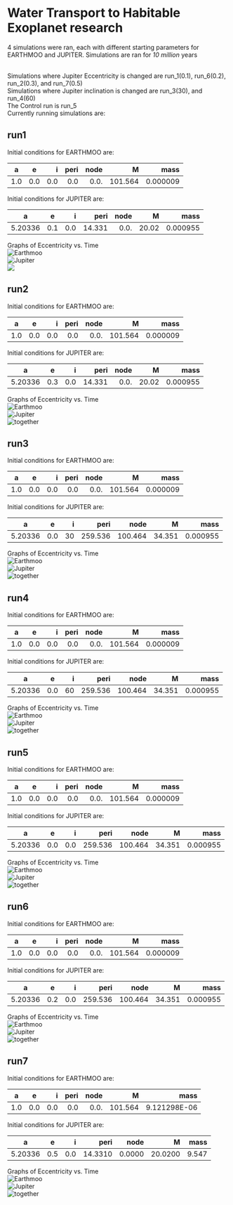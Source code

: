 # Water Transport to Habitable Exoplanet research

4 simulations were ran, each with different starting parameters for EARTHMOO and JUPITER. Simulations are ran for *10 million* years <br/>

<br/>
Simulations where Jupiter Eccentricity is changed are run_1(0.1), run_6(0.2), run_2(0.3), and run_7(0.5)

<br/>
Simulations where Jupiter inclination is changed are run_3(30), and run_4(60)

<br/>
The Control run is run_5

<br/>
Currently running simulations are:
<br/>


## run1
Initial conditions for EARTHMOO are:


| a             | e             | i     |   peri   |  node   |   M  | mass |
| ------------- |:-------------:| -----:|---------:|--------:|-----:|-----:|
| 1.0           | 0.0           | 0.0   |  0.0     |  0.0.   |  101.564|0.000009|


Initial conditions for JUPITER are:

| a             | e             | i     |   peri   |  node   |   M  | mass |
| ------------- |:-------------:| -----:|---------:|--------:|-----:|-----:|
| 5.20336          | 0.1           | 0.0   |  14.331     |  0.0.   |  20.02|0.000955|

Graphs of Eccentricity vs. Time <br/>
![Earthmoo](./run1/earthmoo.png)
<br/>
![Jupiter](./run1/jupiter.png)
<br/>
![](./run1/together.png)

## run2
Initial conditions for EARTHMOO are:


| a             | e             | i     |   peri   |  node   |   M  | mass |
| ------------- |:-------------:| -----:|---------:|--------:|-----:|-----:|
| 1.0           | 0.0           | 0.0   |  0.0     |  0.0.   |  101.564|0.000009|


Initial conditions for JUPITER are:

| a             | e             | i     |   peri   |  node   |   M  | mass |
| ------------- |:-------------:| -----:|---------:|--------:|-----:|-----:|
| 5.20336          | 0.3           | 0.0   |  14.331     |  0.0.   |  20.02|0.000955|

Graphs of Eccentricity vs. Time <br/>
![Earthmoo](./run2/earthmoo.png)
<br/>
![Jupiter](./run2/jupiter.png)
<br/>
![together](./run2/together.png)

## run3
Initial conditions for EARTHMOO are:


| a             | e             | i     |   peri   |  node   |   M  | mass |
| ------------- |:-------------:| -----:|---------:|--------:|-----:|-----:|
| 1.0           | 0.0           | 0.0   |  0.0     |  0.0.   |  101.564|0.000009|


Initial conditions for JUPITER are:

| a             | e             | i     |   peri   |  node   |   M  | mass |
| ------------- |:-------------:| -----:|---------:|--------:|-----:|-----:|
| 5.20336          | 0.0           | 30   |  259.536     |  100.464   |  34.351|0.000955|

Graphs of Eccentricity vs. Time <br/>
![Earthmoo](./run3/earthmoo.png)
<br/>
![Jupiter](./run3/jupiter.png)
<br/>
![together](./run3/together.png)

## run4
Initial conditions for EARTHMOO are:


| a             | e             | i     |   peri   |  node   |   M  | mass |
| ------------- |:-------------:| -----:|---------:|--------:|-----:|-----:|
| 1.0           | 0.0           | 0.0   |  0.0     |  0.0.   |  101.564|0.000009|


Initial conditions for JUPITER are:

| a             | e             | i     |   peri   |  node   |   M  | mass |
| ------------- |:-------------:| -----:|---------:|--------:|-----:|-----:|
| 5.20336          | 0.0           | 60   |  259.536     |  100.464   |  34.351|0.000955|

Graphs of Eccentricity vs. Time <br/>
![Earthmoo](./run4/earthmoo.png)
<br/>
![Jupiter](./run4/jupiter.png)
<br/>
![together](./run4/together.png)


## run5
Initial conditions for EARTHMOO are:


| a             | e             | i     |   peri   |  node   |   M  | mass |
| ------------- |:-------------:| -----:|---------:|--------:|-----:|-----:|
| 1.0           | 0.0           | 0.0   |  0.0     |  0.0.   |  101.564|0.000009|


Initial conditions for JUPITER are:

| a             | e             | i     |   peri   |  node   |   M  | mass |
| ------------- |:-------------:| -----:|---------:|--------:|-----:|-----:|
| 5.20336          | 0.0           | 0.0   |  259.536     |  100.464   |  34.351|0.000955|

Graphs of Eccentricity vs. Time <br/>
![Earthmoo](./run_5/earthmoo.png)
<br/>
![Jupiter](./run_5/jupiter.png)
<br/>
![together](./run_5/together.png)

## run6
Initial conditions for EARTHMOO are:


| a             | e             | i     |   peri   |  node   |   M  | mass |
| ------------- |:-------------:| -----:|---------:|--------:|-----:|-----:|
| 1.0           | 0.0           | 0.0   |  0.0     |  0.0.   |  101.564|0.000009|


Initial conditions for JUPITER are:

| a             | e             | i     |   peri   |  node   |   M  | mass |
| ------------- |:-------------:| -----:|---------:|--------:|-----:|-----:|
| 5.20336          | 0.2           | 0.0   |  259.536     |  100.464   |  34.351|0.000955|

Graphs of Eccentricity vs. Time <br/>
![Earthmoo](./run_6/earthmoo.png)
<br/>
![Jupiter](./run_6/jupiter.png)
<br/>
![together](./run_6/together.png)

## run7
Initial conditions for EARTHMOO are:


| a             | e             | i     |   peri   |  node   |   M  | mass |
| ------------- |:-------------:| -----:|---------:|--------:|-----:|-----:|
| 1.0           | 0.0           | 0.0   |  0.0     |  0.0.   |  101.564|9.121298E-06|


Initial conditions for JUPITER are:

| a             | e             | i     |   peri   |  node   |   M  | mass |
| ------------- |:-------------:| -----:|---------:|--------:|-----:|-----:|
| 5.20336       | 0.5           | 0.0   |  14.3310 |  0.0000| 20.0200| 9.547|

Graphs of Eccentricity vs. Time <br/>
![Earthmoo](./run_7/earthmoo.png)
<br/>
![Jupiter](./run_7/jupiter.png)
<br/>
![together](./run_7/together.png)
